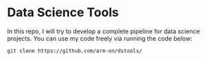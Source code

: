 # Data Science Tools
In this repo, I will try to develop a complete pipeline for data science projects. You can use my code freely via running the code below:

```
git clone https://github.com/arm-on/dstools/
```
